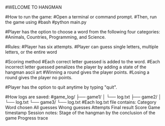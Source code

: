 #WELCOME TO HANGMAN

#How to run the game:
#Open a terminal or command prompt.
#Then, run the game using 
#bash 
#python main.py

#Player has the option to choose a word from the following four categories:
#Animals, Countries, Programming, and Science.

#Rules:
#Player has six attempts.
#Player can guess single letters, multiple letters, or the entire word

#Scoring method
#Each correct letter guessed is added to the word.
#Each incorrect letter guessed penalizes the player by adding a state of the hangman ascii art
#Winning a round gives the player points.
#Losing a round gives the player no points.

#Player has the option to quit anytime by typing "quit".

#How logs are saved:
#game_log/
 ├── game1/
 │    └── log.txt
 ├── game2/
 │    └── log.txt
 └── game3/
      └── log.txt
#Each log.txt file contains: 
Category
Word chosen
All guesses
Wrong guesses
Attempts
Final result
Score
Game timestamp
Session notes: 
    Stage of the hangman by the conclusion of the game
    Progress trace

